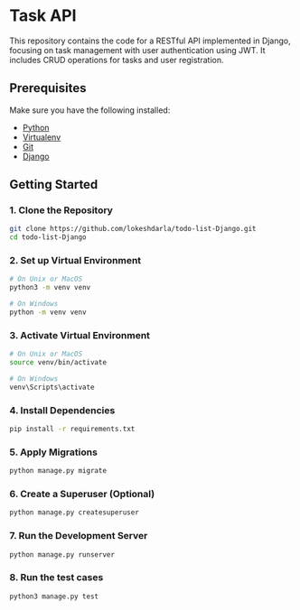 
# Task API

This repository contains the code for a RESTful API implemented in Django, focusing on task management with user authentication using JWT. It includes CRUD operations for tasks and user registration.

## Prerequisites

Make sure you have the following installed:

- [Python](https://www.python.org/downloads/)
- [Virtualenv](https://pypi.org/project/virtualenv/)
- [Git](https://git-scm.com/downloads/)
- [Django](https://www.djangoproject.com/)

## Getting Started

### 1. Clone the Repository

```bash
git clone https://github.com/lokeshdarla/todo-list-Django.git
cd todo-list-Django
```

### 2. Set up Virtual Environment

```bash
# On Unix or MacOS
python3 -m venv venv

# On Windows
python -m venv venv
```

### 3. Activate Virtual Environment

```bash
# On Unix or MacOS
source venv/bin/activate

# On Windows
venv\Scripts\activate
```

### 4. Install Dependencies

```bash
pip install -r requirements.txt
```

### 5. Apply Migrations

```bash
python manage.py migrate
```

### 6. Create a Superuser (Optional)

```bash
python manage.py createsuperuser
```

### 7. Run the Development Server

```bash
python manage.py runserver
```

### 8. Run the test cases

```bash
python3 manage.py test 
```
